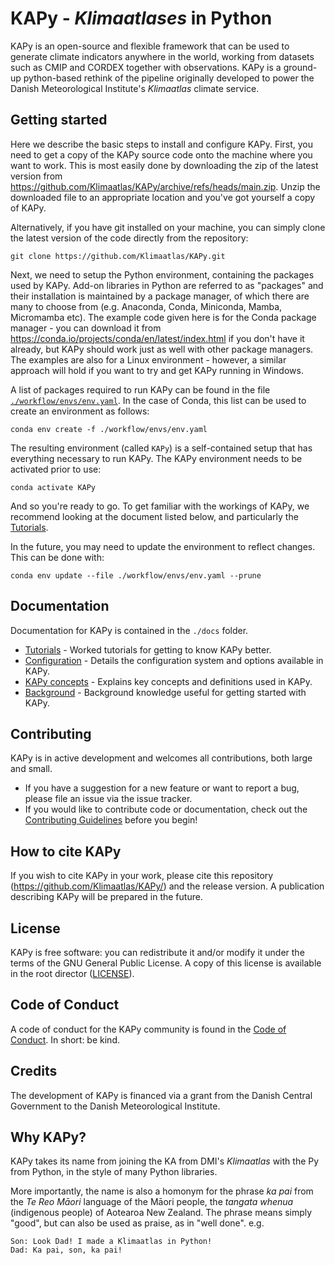 # KAPy - *Klimaatlases* in Python

KAPy is an open-source and flexible framework that can be used to generate climate indicators anywhere in the world, working from datasets such as CMIP and CORDEX together with observations. KAPy is a ground-up python-based rethink of the pipeline originally developed to power the Danish Meteorological Institute's *Klimaatlas* climate service.

## Getting started

Here we describe the basic steps to install and configure KAPy. First, you need to get a copy of the KAPy source code onto the machine where you want to work. This is most easily done by downloading the zip of the latest version from https://github.com/Klimaatlas/KAPy/archive/refs/heads/main.zip. Unzip the downloaded file to an appropriate location and you've got yourself a copy of KAPy.

Alternatively, if you have git installed on your machine, you can simply clone the latest version of the code directly from the repository:

```
git clone https://github.com/Klimaatlas/KAPy.git
```
Next, we need to setup the Python environment, containing the packages used by KAPy. Add-on libraries in Python are referred to as "packages" and their installation is maintained by a package manager, of which there are many to choose from (e.g. Anaconda, Conda, Miniconda, Mamba, Micromamba etc). The example code given here is for the Conda package manager - you can download it from https://conda.io/projects/conda/en/latest/index.html if you don't have it already, but KAPy should work just as well with other package managers. The examples are also for a Linux environment - however, a similar approach will hold if you want to try and get KAPy running in Windows.

A list of packages required to run KAPy can be found in the file [`./workflow/envs/env.yaml`](./workflow/envs/env.yaml). In the case of Conda, this list can be used to create an environment as follows:

```
conda env create -f ./workflow/envs/env.yaml
```

The resulting environment (called `KAPy`) is a self-contained setup that has everything necessary to run KAPy. The KAPy environment needs to be activated prior to use:

```
conda activate KAPy
```

And so you're ready to go. To get familiar with the workings of KAPy, we recommend looking at the document listed below, and particularly the [Tutorials](./docs/tutorials/README.md).

In the future, you may need to update the environment to reflect changes. This can be done with:

```
conda env update --file ./workflow/envs/env.yaml --prune
```


## Documentation

Documentation for KAPy is contained in the `./docs` folder. 
* [Tutorials](./docs/tutorials/README.md) - Worked tutorials for getting to know KAPy better.
* [Configuration](./docs/Configuration.md) - Details the configuration system and options available in KAPy.
* [KAPy concepts](./docs/KAPy_concepts.md) - Explains key concepts and definitions used in KAPy.
* [Background](./docs/Background.md) - Background knowledge useful for getting started with KAPy.


## Contributing

KAPy is in active development and welcomes all contributions, both large and small.  
    
* If you have a suggestion for a new feature or want to report a bug, please file an issue via the issue tracker.
* If you would like to contribute code or documentation, check out the [Contributing Guidelines](./CONTRIBUTING.md) before you begin!

## How to cite KAPy

If you wish to cite KAPy in your work, please cite this repository (https://github.com/Klimaatlas/KAPy/) and the release version. A publication describing KAPy will be prepared in the future.

## License

KAPy is free software: you can redistribute it and/or modify it under the terms of the GNU General Public License. A copy of this license is available in the root director ([LICENSE](./LICENSE)).
    
## Code of Conduct

A code of conduct for the KAPy community is found in the [Code of Conduct](./docs/Code_of_conduct.md). In short: be kind.
    
## Credits
    
The development of KAPy is financed via a grant from the Danish Central Government to the Danish Meteorological Institute.    
    
## Why KAPy?

KAPy takes its name from joining the KA from DMI's *Klimaatlas* with the Py from Python, in the style of many Python libraries. 

More importantly, the name is also a homonym for the phrase *ka pai* from the *Te Reo Māori* language of the Māori people, the *tangata whenua* (indigenous people) of Aotearoa New Zealand. The phrase means simply "good", but can also be used as praise, as in "well done". e.g.

```
Son: Look Dad! I made a Klimaatlas in Python!
Dad: Ka pai, son, ka pai!
```
